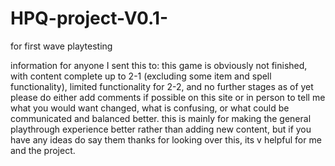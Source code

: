 # HPQ-project-V0.1-
for first wave playtesting

information for anyone I sent this to:
  this game is obviously not finished, with content complete up to 2-1 (excluding some item and spell functionality), limited functionality for 2-2, and no further stages as of yet
  please do either add comments if possible on this site or in person to tell me what you would want changed, what is confusing, or what could be communicated and balanced better.
  this is mainly for making the general playthrough experience better rather than adding new content, but if you have any ideas do say them
  thanks for looking over this, its v helpful for me and the project.
